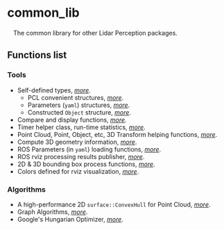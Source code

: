 # common_lib
　The common library for other Lidar Perception packages.

## Functions list

### Tools
+ Self-defined types, _[more](./include/common/types)_.
    + PCL convenient structures, _[more](./include/common/types/type.h#L10)_.
    + Parameters (`yaml`) structures, _[more](./include/common/types/type.h#L74)_.
    + Constructed `Object` structure, _[more](./include/common/types/object.hpp)_.
+ Compare and display functions, _[more](./include/common/common.hpp)_.
+ Timer helper class, run-time statistics, _[more](./include/common/time.hpp)_.
+ Point Cloud, Point, Object, etc, 3D Transform helping functions, _[more](./include/common/transform.hpp)_.
+ Compute 3D geometry information, _[more](./include/common/geometry.hpp)_.
+ ROS Parameters (in `yaml`) loading functions, _[more](./include/common/parameter.hpp)_.
+ ROS rviz processing results publisher, _[more](./include/common/publisher.hpp)_.
+ 2D & 3D bounding box process functions, _[more](./include/common/bounding_box.hpp)_.
+ Colors defined for rviz visualization, _[more](./include/common/color.hpp)_.

### Algorithms
+ A high-performance 2D `surface::ConvexHull` for Point Cloud, _[more](./include/common/algos/convex_hullxy.hpp)_.
+ Graph Algorithms, _[more](./include/common/algos/graph.hpp)_.
+ Google's Hungarian Optimizer, _[more](./include/common/algos/hungarian_bigraph_matcher.hpp)_.
